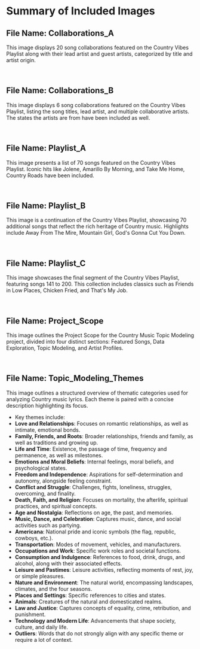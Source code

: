 # Summary of Included Images

## File Name: Collaborations_A
This image displays 20 song collaborations featured on the Country Vibes Playlist along with their lead artist and guest artists, categorized by title and artist origin.

<br>

## File Name: Collaborations_B
This image displays 6 song collaborations featured on the Country Vibes Playlist, listing the song titles, lead artist, and multiple collaborative artists. The states the artists are from have been included as well.

<br>

## File Name: Playlist_A
This image presents a list of 70 songs featured on the Country Vibes Playlist. Iconic hits like Jolene, Amarillo By Morning, and Take Me Home, Country Roads have been included.

<br>

## File Name: Playlist_B
This image is a continuation of the Country Vibes Playlist, showcasing 70 additional songs that reflect the rich heritage of Country music. Highlights include Away From The Mire, Mountain Girl, God's Gonna Cut You Down.

<br>

## File Name: Playlist_C
This image showcases the final segment of the Country Vibes Playlist, featuring songs 141 to 200. This collection includes classics such as Friends in Low Places, Chicken Fried, and That's My Job.

<br>

## File Name: Project_Scope
This image outlines the Project Scope for the Country Music Topic Modeling project, divided into four distinct sections: Featured Songs, Data Exploration, Topic Modeling, and Artist Profiles.

<br>

## File Name: Topic_Modeling_Themes
This image outlines a structured overview of thematic categories used for analyzing Country music lyrics. Each theme is paired with a concise description highlighting its focus.
<br>
- Key themes include:
- **Love and Relationships**: Focuses on romantic relationships, as well as intimate, emotional bonds.  
- **Family, Friends, and Roots**: Broader relationships, friends and family, as well as traditions and growing up.  
- **Life and Time**: Existence, the passage of time, frequency and permanence, as well as milestones.  
- **Emotions and Moral Beliefs**: Internal feelings, moral beliefs, and psychological states.  
- **Freedom and Independence**: Aspirations for self-determination and autonomy, alongside feeling constraint.  
- **Conflict and Struggle**: Challenges, fights, loneliness, struggles, overcoming, and finality.  
- **Death, Faith, and Religion**: Focuses on mortality, the afterlife, spiritual practices, and spiritual concepts.  
- **Age and Nostalgia**: Reflections on age, the past, and memories.  
- **Music, Dance, and Celebration**: Captures music, dance, and social activities such as partying.  
- **Americana**: National pride and iconic symbols (the flag, republic, cowboys, etc.).  
- **Transportation**: Modes of movement, vehicles, and manufacturers.  
- **Occupations and Work**: Specific work roles and societal functions.  
- **Consumption and Indulgence**: References to food, drink, drugs, and alcohol, along with their associated effects.  
- **Leisure and Pastimes**: Leisure activities, reflecting moments of rest, joy, or simple pleasures.  
- **Nature and Environment**: The natural world, encompassing landscapes, climates, and the four seasons.  
- **Places and Settings**: Specific references to cities and states.  
- **Animals**: Creatures of the natural and domesticated realms.  
- **Law and Justice**: Captures concepts of equality, crime, retribution, and punishment.  
- **Technology and Modern Life**: Advancements that shape society, culture, and daily life.  
- **Outliers**: Words that do not strongly align with any specific theme or require a lot of context.  

<br>

